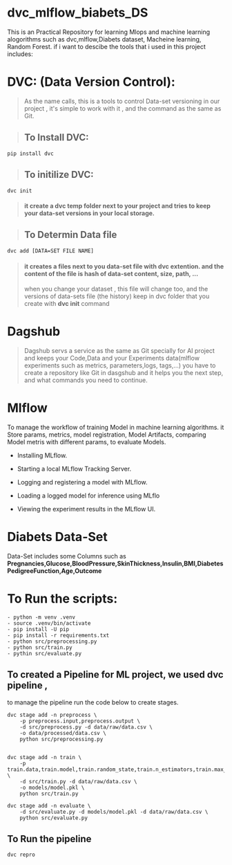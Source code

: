 # dvc_mlflow_biabets_DS
This is an Practical Repository for learning Mlops and machine learning alogorithms such as dvc,mlflow,Diabets dataset, Macheine learning, Random Forest.
if i want to descibe the tools that i used in this project includes:

# DVC: (Data Version Control): 
> As the name calls, this is a tools to control Data-set versioning in our project , it's simple to work with it , and the command as the same as Git. 

> ## To Install DVC:

``` pip install dvc ```

> ## To initilize DVC:

``` dvc init ```
> #### it create a dvc temp folder next to your project and tries to keep your data-set versions in your local storage. 

> ## To Determin Data file
``` dvc add [DATA=SET FILE NAME] ```
> #### it creates a files next to you data-set file with dvc extention. and the content of the file is hash of data-set content, size, path, ...
> when you change your dataset , this file will change too, and the versions of data-sets file (the history) keep in dvc folder that you create with __dvc init__ command
# Dagshub
> Dagshub servs a service as the same as Git specially for AI project and keeps your Code,Data and your Experiments data(mlflow experiments such as metrics, parameters,logs, tags,...)
you have to create a repository like Git in dasgshub and it helps you the next step, and what commands you need to continue.

# Mlflow 
To manage the workflow of training Model in machine learning algorithms. it Store params, metrics, model registration, Model Artifacts, comparing Model metris with different params, to evaluate Models.

- Installing MLflow.

- Starting a local MLflow Tracking Server.

- Logging and registering a model with MLflow.

- Loading a logged model for inference using MLflo

- Viewing the experiment results in the MLflow UI.

# Diabets Data-Set

Data-Set includes some Columns such as __Pregnancies,Glucose,BloodPressure,SkinThickness,Insulin,BMI,DiabetesPedigreeFunction,Age,Outcome__

# To Run the scripts:
``` 
- python -m venv .venv
- source .venv/bin/activate
- pip install -U pip
- pip install -r requirements.txt
- python src/preprocessing.py
- python src/train.py
- pythin src/evaluate.py
```

## To created a Pipeline for ML project, we used dvc pipeline , 
to manage the pipeline run the code below to create stages.
``` 
dvc stage add -n preprocess \
    -p preprocess.input,preprocess.output \
    -d src/preprocess.py -d data/raw/data.csv \
    -o data/processed/data.csv \
    python src/preprocessing.py
	
	
dvc stage add -n train \
    -p train.data,train.model,train.random_state,train.n_estimators,train.max_depth \
    -d src/train.py -d data/raw/data.csv \
    -o models/model.pkl \
    python src/train.py
	
dvc stage add -n evaluate \
    -d src/evaluate.py -d models/model.pkl -d data/raw/data.csv \
    python src/evaluate.py
```

## To Run the pipeline 
```
dvc repro
```